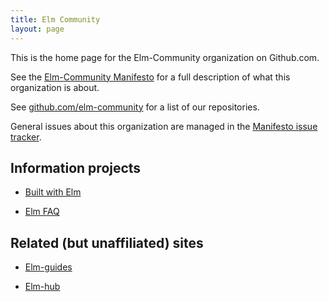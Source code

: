 ```yaml
---
title: Elm Community
layout: page
---
```

This is the home page for the Elm-Community organization on Github.com.

See the [Elm-Community Manifesto](https://github.com/elm-community/Manifesto) for a full description of what this organization is about.

See [github.com/elm-community](https://github.com/elm-community) for a list of our repositories.

General issues about this organization are managed in the [Manifesto issue tracker]( https://github.com/elm-community/Manifesto/issues).

## Information projects

* [Built with Elm](http://builtwithelm.co/)

* [Elm FAQ](https://github.com/elm-community/elm-faq)

## Related (but unaffiliated) sites

* [Elm-guides](https://github.com/elm-guides)

* [Elm-hub](https://github.com/elm-hub)


